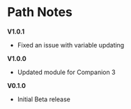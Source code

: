 # Path Notes
**V1.0.1**
- Fixed an issue with variable updating


**V1.0.0**
- Updated module for Companion 3


**V0.1.0**
- Initial Beta release
